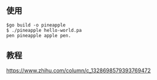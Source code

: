 ## 使用
```cassandraql
$go build -o pineapple
$ ./pineapple hello-world.pa
pen pineapple apple pen.
```

## 教程
https://www.zhihu.com/column/c_1328698579393769472